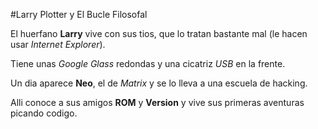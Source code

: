 
#Larry Plotter y El Bucle Filosofal

El huerfano **Larry** vive con sus tios,
que lo tratan bastante mal (le hacen usar *Internet Explorer*).

Tiene unas *Google Glass* redondas y una cicatriz *USB* en la frente.

Un dia aparece **Neo**, el de *Matrix* y se lo lleva a una escuela de hacking.

Alli conoce a sus amigos **ROM** y **Version** y vive sus primeras aventuras picando codigo.
